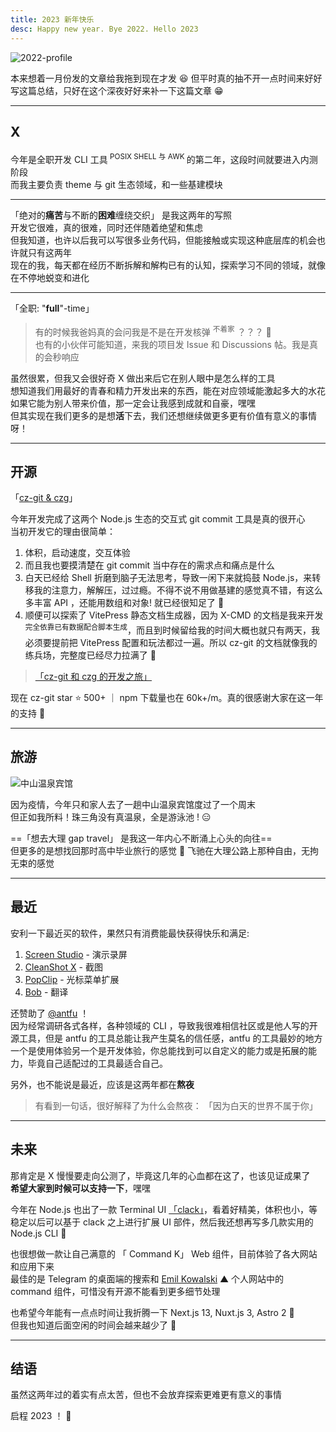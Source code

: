 ```yaml
---
title: 2023 新年快乐
desc: Happy new year. Bye 2022. Hello 2023
---
```


![2022-profile](/image/2022.webp) <!-- <size="700x566"><desc=">>> 记录一下状态拉满的 2022"> -->

本来想着一月份发的文章给我拖到现在才发 😆 但平时真的抽不开一点时间来好好写这篇总结，只好在这个深夜好好来补一下这篇文章 😁

---

## X

今年是全职开发 CLI 工具<sup> POSIX SHELL 与 AWK </sup>的第二年，这段时间就要进入内测阶段<br>而我主要负责 theme 与 git 生态领域，和一些基建模块

---

「绝对的**痛苦**与不断的**困难**缠绕交织」 是我这两年的写照<br>
开发它很难，真的很难，同时还伴随着绝望和焦虑<br>
但我知道，也许以后我可以写很多业务代码，但能接触或实现这种底层库的机会也许就只有这两年<br>
现在的我，每天都在经历不断拆解和解构已有的认知，探索学习不同的领域，就像在不停地蜕变和进化

---

「全职: "**full**"-time」<br>

> 有的时候我爸妈真的会问我是不是在开发核弹 <sup>不着家</sup> ？？？ 🤣<br>
> 也有的小伙伴可能知道，来我的项目发 Issue 和 Discussions 帖。我是真的会秒响应

虽然很累，但我又会很好奇 X 做出来后它在别人眼中是怎么样的工具<br>
想知道我们用最好的青春和精力开发出来的东西，能在对应领域能激起多大的水花<br>
如果它能为别人带来价值，那一定会让我感到成就和自豪，嘿嘿<br>
但其实现在我们更多的是想**活**下去，我们还想继续做更多更有价值有意义的事情呀！

---

## 开源

「[cz-git & czg](https://github.com/Zhengqbbb/cz-git)」

今年开发完成了这两个 Node.js 生态的交互式 git commit 工具是真的很开心<br>
当初开发它的理由很简单：

1. 体积，启动速度，交互体验
2. 而且我也要摸清楚在 git commit 当中存在的需求点和痛点是什么
3. 白天已经给 Shell 折磨到脑子无法思考，导致一闲下来就捣鼓 Node.js，来转移我的注意力，解解压，过过瘾。不得不说不用做基建的感觉真不错，有这么多丰富 API ，还能用数组和对象! 就已经很知足了 🥹
4. 顺便可以探索了 VitePress 静态文档生成器，因为 X-CMD 的文档是我来开发 <sup>完全依靠已有数据配合脚本生成</sup>，而且到时候留给我的时间大概也就只有两天，我必须要提前把 VitePress 配置和玩法都过一遍。所以 cz-git 的文档就像我的练兵场，完整度已经尽力拉满了 🫠

> [「cz-git 和 czg 的开发之旅」](/posts/2022-12-26-cz-git-czg-journey-zh)

现在 cz-git star ⭐ 500+ ｜ npm 下载量也在 60k+/m。真的很感谢大家在这一年的支持 🫡

---

## 旅游

![中山温泉宾馆](/image/2022-zhongshan.webp) <!-- <size="700x525"> <desc="[🚩 中山温泉宾馆](https://www.google.com/maps/place/%E4%B8%AD%E5%B1%B1%E6%B8%A9%E6%B3%89%E5%AE%BE%E9%A6%86/@22.370977,113.4586033,17z/data=!3m1!4b1!4m9!3m8!1s0x3403d5e9716c34dd:0x7a5fae5b232a399e!5m2!4m1!1i2!8m2!3d22.370977!4d113.460792!16s%2Fg%2F1tmph37f?hl=zh-cn)"> -->

因为疫情，今年只和家人去了一趟中山温泉宾馆度过了一个周末<br>
但正如我所料！珠三角没有真温泉，全是游泳池 ! 😑

==「想去大理 gap travel」 是我这一年内心不断涌上心头的向往==<br>
但更多的是想找回那时高中毕业旅行的感觉 🛵 飞驰在大理公路上那种自由，无拘无束的感觉

---

## 最近

安利一下最近买的软件，果然只有消费能最快获得快乐和满足:

1. [Screen Studio](https://screen.studio/) - 演示录屏
2. [CleanShot X](https://cleanshot.com/) - 截图
3. [PopClip](https://pilotmoon.com/popclip/) - 光标菜单扩展
4. [Bob](https://bobtranslate.com/) - 翻译

还赞助了 [@antfu](https://github.com/antfu) ！<br>
因为经常调研各式各样，各种领域的 CLI ，导致我很难相信社区或是他人写的开源工具，但是 antfu 的工具总能让我产生莫名的信任感，antfu 的工具最妙的地方一个是使用体验另一个是开发体验，你总能找到可以自定义的能力或是拓展的能力，毕竟自己适配过的工具最适合自己。

另外，也不能说是最近，应该是这两年都在**熬夜**

> 有看到一句话，很好解释了为什么会熬夜： 「因为白天的世界不属于你」

---

## 未来

那肯定是 X 慢慢要走向公测了，毕竟这几年的心血都在这了，也该见证成果了<br>
**希望大家到时候可以支持一下**，嘿嘿

今年在 Node.js 也出了一款 Terminal UI [「clack」](https://github.com/natemoo-re/clack)，看着好精美，体积也小，等稳定以后可以基于 clack 之上进行扩展 UI 部件，然后我还想再写多几款实用的 Node.js CLI 🤩

也很想做一款让自己满意的 「<i class="i-carbon:mac-command"></i> Command K」 Web 组件，目前体验了各大网站和应用下来
<br>
最佳的是 Telegram 的桌面端的搜索和 [Emil Kowalski](https://emilkowal.ski/) ▲ 个人网站中的 command 组件，可惜没有开源不能看到更多细节处理

也希望今年能有一点点时间让我折腾一下 Next.js 13, Nuxt.js 3, Astro 2 😬 <br>
但我也知道后面空闲的时间会越来越少了 🫠

---

## 结语

虽然这两年过的着实有点太苦，但也不会放弃探索更难更有意义的事情

启程 2023 ！ 🍾

